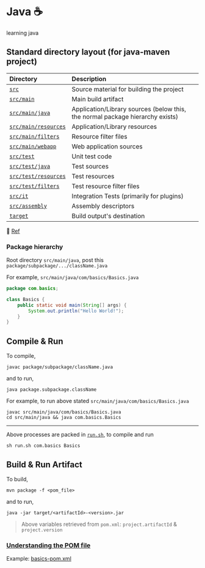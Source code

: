# Java :coffee:
learning java

## Standard directory layout (for java-maven project)

| Directory                                  | Description                                                                   |
|:-------------------------------------------|:------------------------------------------------------------------------------|
| [`src`](src)                               | Source material for building the project                                      |
| [`src/main`](src/main)                     | Main build artifact                                                           |
| [`src/main/java`](src/main/java)           | Application/Library sources (below this, the normal package hierarchy exists) |
| [`src/main/resources`](src/main/resources) | Application/Library resources                                                 |
| [`src/main/filters`](src/main/filters)     | Resource filter files                                                         |
| [`src/main/webapp`](src/main/webapp)       | Web application sources                                                       |
| [`src/test`](src/test)                     | Unit test code                                                                |
| [`src/test/java`](src/test/java)           | Test sources                                                                  |
| [`src/test/resources`](src/test/resources) | Test resources                                                                |
| [`src/test/filters`](src/test/filters)     | Test resource filter files                                                    |
| [`src/it`](src/it)                         | Integration Tests (primarily for plugins)                                     |
| [`src/assembly`](src/assembly)             | Assembly descriptors                                                          |
| [`target`](target)                         | Build output's destination                                                    |

:link: [Ref](http://maven.apache.org/guides/introduction/introduction-to-the-standard-directory-layout.html)

### Package hierarchy

Root directory `src/main/java`, post this `package/subpackage/.../className.java`

For example, `src/main/java/com/basics/Basics.java`

```java
package com.basics;

class Basics {
    public static void main(String[] args) {
        System.out.println("Hello World!");
    }
}
```

## Compile & Run

To compile,

```shell
javac package/subpackage/className.java
```

and to run,

```shell
java package.subpackage.className
```

For example, to run above stated `src/main/java/com/basics/Basics.java`

```shell
javac src/main/java/com/basics/Basics.java
cd src/main/java && java com.basics.Basics
```

---

Above processes are packed in [`run.sh`](run.sh), to compile and run

```shell
sh run.sh com.basics Basics
```

## Build & Run Artifact

To build,

```shell
mvn package -f <pom_file>
```

and to run,

```shell
java -jar target/<artifactId>-<version>.jar
```

> Above variables retrieved from `pom.xml`: `project.artifactId` & `project.version`

### [Understanding the POM file](https://maven.apache.org/pom.html)

Example: [basics-pom.xml](basics-pom.xml)
